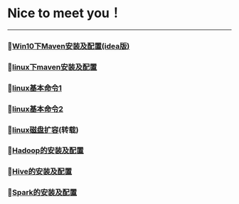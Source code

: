 # Nice to meet you！
-----------------------------------------------------------------
### 🎈[Win10下Maven安装及配置(idea版)](doc/Maven/Maven的安装配置及创建IDEA项目.md)
### 🎈[linux下maven安装及配置](doc/Maven/linux下安装maven.md)
### 🎈[linux基本命令1](doc/LInuxcode/linuxthird.md)
### 🎈[linux基本命令2](doc/LInuxcode/linuxfourth.md)
### 🎈[linux磁盘扩容](https://www.linuxidc.com/Linux/2019-04/158346.htm)(转载)

### 🎈[Hadoop的安装及配置](doc/Hadoop/初识hadoop.md)
### 🎈[Hive的安装及配置](doc/Hive/初识hive.md)
### 🎈[Spark的安装及配置](doc/Spark/Spark.md)


